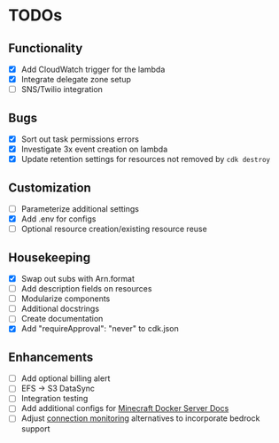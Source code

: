 # TODOs

## Functionality

- [x] Add CloudWatch trigger for the lambda
- [x] Integrate delegate zone setup
- [ ] SNS/Twilio integration

## Bugs

- [x] Sort out task permissions errors
- [x] Investigate 3x event creation on lambda
- [x] Update retention settings for resources not removed by `cdk destroy`

## Customization

- [ ] Parameterize additional settings
- [x] Add .env for configs
- [ ] Optional resource creation/existing resource reuse

## Housekeeping

- [x] Swap out subs with Arn.format
- [ ] Add description fields on resources
- [ ] Modularize components
- [ ] Additional docstrings
- [ ] Create documentation
- [x] Add "requireApproval": "never" to cdk.json

## Enhancements

- [ ] Add optional billing alert
- [ ] EFS -> S3 DataSync
- [ ] Integration testing
- [ ] Add additional configs for [Minecraft Docker Server Docs](https://github.com/itzg/docker-minecraft-server/blob/master/README.md)
- [ ] Adjust [connection monitoring](https://github.com/doctorray117/minecraft-ondemand/issues/11) alternatives to incorporate bedrock support

